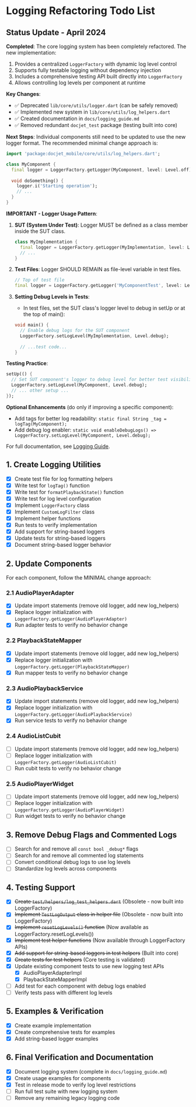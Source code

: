 # Logging Refactoring Todo List

## Status Update - April 2024

**Completed**: The core logging system has been completely refactored. The new implementation:

1. Provides a centralized `LoggerFactory` with dynamic log level control
2. Supports fully testable logging without dependency injection
3. Includes a comprehensive testing API built directly into `LoggerFactory`
4. Allows controlling log levels per component at runtime

**Key Changes**:
- ✅ Deprecated `lib/core/utils/logger.dart` (can be safely removed)
- ✅ Implemented new system in `lib/core/utils/log_helpers.dart`
- ✅ Created documentation in `docs/logging_guide.md`
- ✅ Removed redundant `docjet_test` package (testing built into core)

**Next Steps**: Individual components still need to be updated to use the new logger format. The recommended minimal change approach is:

```dart
import 'package:docjet_mobile/core/utils/log_helpers.dart';

class MyComponent {
  final logger = LoggerFactory.getLogger(MyComponent, level: Level.off);
  
  void doSomething() {
    logger.i('Starting operation');
    // ...
  }
}
```

**IMPORTANT - Logger Usage Pattern**:
1. **SUT (System Under Test)**: Logger MUST be defined as a class member inside the SUT class.
   ```dart
   class MyImplementation {
     final logger = LoggerFactory.getLogger(MyImplementation, level: Level.off);
     // ...
   }
   ```

2. **Test Files**: Logger SHOULD REMAIN as file-level variable in test files.
   ```dart
   // Top of test file
   final logger = LoggerFactory.getLogger('MyComponentTest', level: Level.debug);
   ```

3. **Setting Debug Levels in Tests**: 
   - In test files, set the SUT class's logger level to debug in setUp or at the top of main():
   ```dart
   void main() {
     // Enable debug logs for the SUT component
     LoggerFactory.setLogLevel(MyImplementation, Level.debug);
     
     // ...test code...
   }
   ```

**Testing Practice**:

```dart
setUp(() {
  // Set SUT component's logger to debug level for better test visibility
  LoggerFactory.setLogLevel(MyComponent, Level.debug);
  // ... other setup ...
});
```

**Optional Enhancements** (do only if improving a specific component):
- Add tags for better log readability: `static final String _tag = logTag(MyComponent);`
- Add debug log enabler: `static void enableDebugLogs() => LoggerFactory.setLogLevel(MyComponent, Level.debug);`

For full documentation, see [Logging Guide](../logging_guide.md).

## 1. Create Logging Utilities

- [x] Create test file for log formatting helpers
- [x] Write test for `logTag()` function
- [x] Write test for `formatPlaybackState()` function
- [x] Write test for log level configuration
- [x] Implement `LoggerFactory` class
- [x] Implement `CustomLogFilter` class
- [x] Implement helper functions
- [x] Run tests to verify implementation
- [x] Add support for string-based loggers
- [x] Update tests for string-based loggers
- [x] Document string-based logger behavior

## 2. Update Components

For each component, follow the MINIMAL change approach:

### 2.1 AudioPlayerAdapter

- [x] Update import statements (remove old logger, add new log_helpers)
- [x] Replace logger initialization with `LoggerFactory.getLogger(AudioPlayerAdapter)`
- [x] Run adapter tests to verify no behavior change

### 2.2 PlaybackStateMapper

- [x] Update import statements (remove old logger, add new log_helpers)
- [x] Replace logger initialization with `LoggerFactory.getLogger(PlaybackStateMapper)`
- [x] Run mapper tests to verify no behavior change

### 2.3 AudioPlaybackService

- [x] Update import statements (remove old logger, add new log_helpers)
- [x] Replace logger initialization with `LoggerFactory.getLogger(AudioPlaybackService)`
- [x] Run service tests to verify no behavior change

### 2.4 AudioListCubit

- [ ] Update import statements (remove old logger, add new log_helpers)
- [ ] Replace logger initialization with `LoggerFactory.getLogger(AudioListCubit)`
- [ ] Run cubit tests to verify no behavior change

### 2.5 AudioPlayerWidget

- [ ] Update import statements (remove old logger, add new log_helpers)
- [ ] Replace logger initialization with `LoggerFactory.getLogger(AudioPlayerWidget)`
- [ ] Run widget tests to verify no behavior change

## 3. Remove Debug Flags and Commented Logs

- [ ] Search for and remove all `const bool _debug*` flags
- [ ] Search for and remove all commented log statements
- [ ] Convert conditional debug logs to use log levels
- [ ] Standardize log levels across components

## 4. Testing Support

- [x] ~~Create `test/helpers/log_test_helpers.dart`~~ (Obsolete - now built into LoggerFactory)
- [x] ~~Implement `TestLogOutput` class in helper file~~ (Obsolete - now built into LoggerFactory)
- [x] ~~Implement `resetLogLevels()` function~~ (Now available as LoggerFactory.resetLogLevels())
- [x] ~~Implement test helper functions~~ (Now available through LoggerFactory APIs)
- [x] ~~Add support for string-based loggers in test helpers~~ (Built into core)
- [x] ~~Create tests for test helpers~~ (Core testing is validated)
- [x] Update existing component tests to use new logging test APIs
    - [x] AudioPlayerAdapterImpl
    - [x] PlaybackStateMapperImpl
- [ ] Add test for each component with debug logs enabled
- [ ] Verify tests pass with different log levels

## 5. Examples & Verification

- [x] Create example implementation
- [x] Create comprehensive tests for examples
- [x] Add string-based logger examples

## 6. Final Verification and Documentation

- [x] Document logging system (complete in `docs/logging_guide.md`)
- [x] Create usage examples for components
- [x] Test in release mode to verify log level restrictions 
- [ ] Run full test suite with new logging system
- [ ] Remove any remaining legacy logging code 